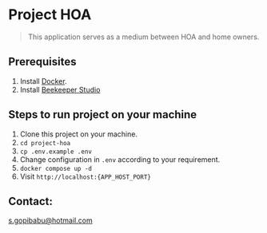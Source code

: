# Project HOA
> This application serves as a medium between HOA and home owners.

## Prerequisites
1. Install [Docker](https://www.docker.com/products/docker-desktop/).
2. Install [Beekeeper Studio](https://www.beekeeperstudio.io/get-community)

## Steps to run project on your machine
1. Clone this project on your machine.
2. `cd project-hoa`
3. `cp .env.example .env`
4. Change configuration in `.env` according to your requirement.
5. `docker compose up -d`
6. Visit `http://localhost:{APP_HOST_PORT}`

## Contact:
s.gopibabu@hotmail.com